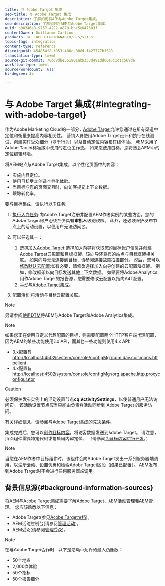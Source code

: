 ```yaml
---
title: 与 Adobe Target 集成
seo-title: 与 Adobe Target 集成
description: 了解如何将AEM与Adobe Target集成。
seo-description: 了解如何将AEM与Adobe Target集成。
uuid: b90346e8-9757-4272-a870-bbe5e647303f
contentOwner: Guillaume Carlino
products: SG_EXPERIENCEMANAGER/6.5/SITES
topic-tags: integration
content-type: reference
discoiquuid: 454854f8-6053-406c-888d-f427777bf570
translation-type: tm+mt
source-git-commit: 70b18dbe351901abb333d491dd06a6c1c1c569d6
workflow-type: tm+mt
source-wordcount: '611'
ht-degree: 5%

---
```



# 与 Adobe Target 集成{#integrating-with-adobe-target}

作为Adobe Marketing Cloud的一部分，[Adobe Target](http://www.adobe.com/ro/solutions/testing-targeting/testandtarget.html)允许您通过在所有渠道中定位和衡量来提高内容相关性。 营销人员使用Adobe Target设计和执行在线测试、创建实时受众细分（基于行为）以及自动定位内容和在线体验。 AEM采用了Adobe Target标准版中使用的定位工作流。 如果您使用目标，您将熟悉AEM中的定位编辑环境。

将AEM站点与Adobe Target集成，以个性化页面中的内容：

* 实施内容定位。
* 使用目标受众创造个性化体验。
* 当目标与您的页面交互时，向访客提交上下文数据。
* 跟踪转化率。

要与目标集成，请执行以下任务:

1. [执行入门任务](/help/sites-administering/target-requirements.md):向Adobe Target注册并配置AEM作者实例的某些方面。您的Adobe Target帐户必须至少具有**审批人**级别权限。 此外，还必须保护发布节点上的活动设置，以便用户无法访问它。

1. 可以任选其一：

   1. [选择加入Adobe Target](/help/sites-administering/opt-in.md):选择加入向导将获取您的目标帐户信息并创建Adobe Target云配置和目标框架。该向导还将您的站点与目标框架相关联。 如果向导无法连接到目标，请参阅[连接故障拍摄](/help/sites-administering/target-configuring.md#troubleshooting-target-connection-problems)部分。 然后，您可以[修改默认云配置](/help/sites-administering/target-configuring.md#modifying-the-opt-in-wizard-configurations):如有必要，请修改选择加入向导创建的云配置和框架。 例如，修改框架以向目标发送其他上下文数据。 如果要将Adobe Analytics用作Adobe Target的报告源，您需要修改云配置以指向A4T配置。
   1. [手动与Adobe Target集成](/help/sites-administering/target-configuring.md#manually-integrating-with-adobe-target)。

1. [配置活动](/help/sites-authoring/activitylib.md):将活动与目标云配置关联。

>[!NOTE]
>
>另请参阅[使用DTM](https://helpx.adobe.com/experience-manager/using/integrate-digital-marketing-solutions.html)将AEM与Adobe Target和Adobe Analytics集成。

>[!NOTE]
>
>如果您正在使用自定义代理配置的目标，则需要配置两个HTTP客户端代理配置，因为AEM的某些功能使用3.x API，而其他一些功能则使用4.x API:
>
>* 3.x配置有[http://localhost:4502/system/console/configMgr/com.day.commons.httpclient](http://localhost:4502/system/console/configMgr/com.day.commons.httpclient)
>* 4.x配置有[http://localhost:4502/system/console/configMgr/org.apache.http.proxyconfigurator](http://localhost:4502/system/console/configMgr/org.apache.http.proxyconfigurator)

>



>[!CAUTION]
>
>必须保护发布实例上的活动设置节点&#x200B;**cq:ActivitySettings**，以使普通用户无法访问它。 该活动设置节点应当只能由负责将活动同步到 Adobe Target 的服务访问。
>
>有关详细信息，请参阅[与Adobe Target集成的先决条件](/help/sites-administering/target-requirements.md#securing-the-activity-settings-node)。

集成完成后，您可以[创作目标内容](/help/sites-authoring/content-targeting-touch.md)，将访客数据发送到Adobe Target。 请注意，页面组件需要特定代码才能启用内容定位。 （请参阅[为目标内容进行开发](/help/sites-developing/target.md)。）

>[!NOTE]
>
>当您在AEM作者中目标组件时，该组件会向Adobe Target发出一系列服务器端调用，以注册活动、设置优惠和检索Adobe Target区段（如果已配置）。 AEM发布到Adobe Target时不会进行任何服务器端调用。

## 背景信息源{#background-information-sources}

将AEM与Adobe Target集成需要了解Adobe Target、AEM活动管理和AEM管理。 您应该熟悉以下信息：

* Adobe Target(参见[Adobe Target文档](https://docs.adobe.com/content/help/en/target/using/target-home.html))。
* AEM活动控制台(请参阅[管理活动](/help/sites-authoring/activitylib.md))。
* AEM受众(请参阅[管理受众](/help/sites-authoring/managing-audiences.md))。

>[!NOTE]
>
>在与Adobe Target合作时，以下是活动中允许的最大伪像数：
>
>* 50个地点
>* 2,000次体验
>* 50个指标
>* 50个报告细分

>



